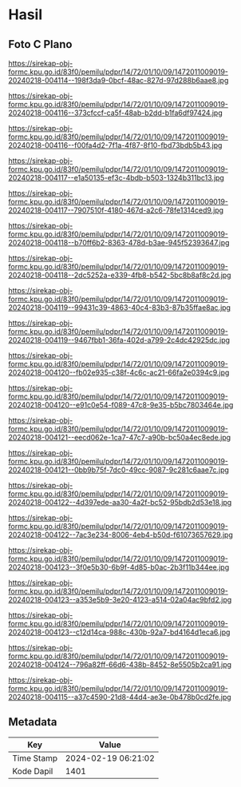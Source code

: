 # Hasil

## Foto C Plano

https://sirekap-obj-formc.kpu.go.id/83f0/pemilu/pdpr/14/72/01/10/09/1472011009019-20240218-004114--198f3da9-0bcf-48ac-827d-97d288b6aae8.jpg

https://sirekap-obj-formc.kpu.go.id/83f0/pemilu/pdpr/14/72/01/10/09/1472011009019-20240218-004116--373cfccf-ca5f-48ab-b2dd-b1fa6df97424.jpg

https://sirekap-obj-formc.kpu.go.id/83f0/pemilu/pdpr/14/72/01/10/09/1472011009019-20240218-004116--f00fa4d2-7f1a-4f87-8f10-fbd73bdb5b43.jpg

https://sirekap-obj-formc.kpu.go.id/83f0/pemilu/pdpr/14/72/01/10/09/1472011009019-20240218-004117--e1a50135-ef3c-4bdb-b503-1324b311bc13.jpg

https://sirekap-obj-formc.kpu.go.id/83f0/pemilu/pdpr/14/72/01/10/09/1472011009019-20240218-004117--7907510f-4180-467d-a2c6-78fe1314ced9.jpg

https://sirekap-obj-formc.kpu.go.id/83f0/pemilu/pdpr/14/72/01/10/09/1472011009019-20240218-004118--b70ff6b2-8363-478d-b3ae-945f52393647.jpg

https://sirekap-obj-formc.kpu.go.id/83f0/pemilu/pdpr/14/72/01/10/09/1472011009019-20240218-004118--2dc5252a-e339-4fb8-b542-5bc8b8af8c2d.jpg

https://sirekap-obj-formc.kpu.go.id/83f0/pemilu/pdpr/14/72/01/10/09/1472011009019-20240218-004119--99431c39-4863-40c4-83b3-87b35ffae8ac.jpg

https://sirekap-obj-formc.kpu.go.id/83f0/pemilu/pdpr/14/72/01/10/09/1472011009019-20240218-004119--9467fbb1-36fa-402d-a799-2c4dc42925dc.jpg

https://sirekap-obj-formc.kpu.go.id/83f0/pemilu/pdpr/14/72/01/10/09/1472011009019-20240218-004120--fb02e935-c38f-4c6c-ac21-66fa2e0394c9.jpg

https://sirekap-obj-formc.kpu.go.id/83f0/pemilu/pdpr/14/72/01/10/09/1472011009019-20240218-004120--e91c0e54-f089-47c8-9e35-b5bc7803464e.jpg

https://sirekap-obj-formc.kpu.go.id/83f0/pemilu/pdpr/14/72/01/10/09/1472011009019-20240218-004121--eecd062e-1ca7-47c7-a90b-bc50a4ec8ede.jpg

https://sirekap-obj-formc.kpu.go.id/83f0/pemilu/pdpr/14/72/01/10/09/1472011009019-20240218-004121--0bb9b75f-7dc0-49cc-9087-9c281c6aae7c.jpg

https://sirekap-obj-formc.kpu.go.id/83f0/pemilu/pdpr/14/72/01/10/09/1472011009019-20240218-004122--4d397ede-aa30-4a2f-bc52-95bdb2d53e18.jpg

https://sirekap-obj-formc.kpu.go.id/83f0/pemilu/pdpr/14/72/01/10/09/1472011009019-20240218-004122--7ac3e234-8006-4eb4-b50d-f61073657629.jpg

https://sirekap-obj-formc.kpu.go.id/83f0/pemilu/pdpr/14/72/01/10/09/1472011009019-20240218-004123--3f0e5b30-6b9f-4d85-b0ac-2b3f11b344ee.jpg

https://sirekap-obj-formc.kpu.go.id/83f0/pemilu/pdpr/14/72/01/10/09/1472011009019-20240218-004123--a353e5b9-3e20-4123-a514-02a04ac9bfd2.jpg

https://sirekap-obj-formc.kpu.go.id/83f0/pemilu/pdpr/14/72/01/10/09/1472011009019-20240218-004123--c12d14ca-988c-430b-92a7-bd4164d1eca6.jpg

https://sirekap-obj-formc.kpu.go.id/83f0/pemilu/pdpr/14/72/01/10/09/1472011009019-20240218-004124--796a82ff-66d6-438b-8452-8e5505b2ca91.jpg

https://sirekap-obj-formc.kpu.go.id/83f0/pemilu/pdpr/14/72/01/10/09/1472011009019-20240218-004115--a37c4590-21d8-44d4-ae3e-0b478b0cd2fe.jpg


## Metadata

| Key        | Value               |
| ---------- | ------------------- |
| Time Stamp | 2024-02-19 06:21:02 |
| Kode Dapil | 1401                |



